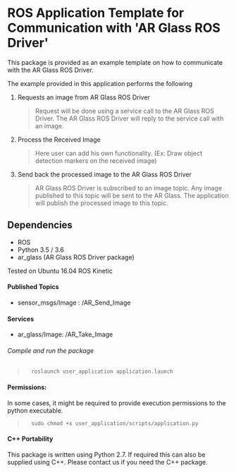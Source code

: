 # ROS Application Template for Communication with 'AR Glass ROS Driver'

This package is provided as an example template on how to communicate with the AR Glass ROS Driver.

The example provided in this application performs the following
1. Requests an image from AR Glass ROS Driver
    > Request will be done using a service call to the AR Glass ROS Driver. The AR Glass ROS Driver will reply to the service call with an image.
2. Process the Received Image
    > Here user can add his own functionality. (Ex: Draw object detection markers on the received image)
3. Send back the processed image to the AR Glass ROS Driver
   > AR Glass ROS Driver is subscribed to an image topic. Any image published to this topic will be sent to the AR Glass. The application will publish the processed image to this topic.


## Dependencies
* ROS
* Python 3.5 / 3.6
* ar_glass (AR Glass ROS Driver package)

Tested on Ubuntu 16.04 ROS Kinetic

#### Published Topics
- sensor_msgs/Image : /AR_Send_Image
  
#### Services
- ar_glass/Image: /AR_Take_Image


###### Compile and run the package
>       roslaunch user_application application.launch

#### Permissions:
In some cases, it might be required to provide execution permissions to the python executable.
>       sudo chmod +x user_application/scripts/application.py

#### C++ Portability
This package is written using Python 2.7. If required this can also be supplied using C++. Please contact us if you need the C++ package. 

